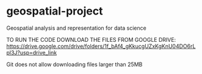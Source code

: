 # geospatial-project
Geospatial analysis and representation for data science

TO RUN THE CODE DOWNLOAD THE FILES FROM GOOGLE DRIVE: https://drive.google.com/drive/folders/1f_bAf4_gKkucgUZxKgKnU04DO6rLpl3J?usp=drive_link

Git does not allow downloading files larger than 25MB
